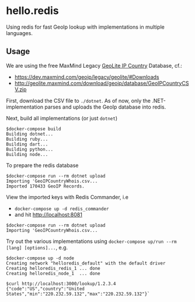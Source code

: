 # hello.redis

Using redis for fast GeoIp lookup with implementations in multiple languages.

## Usage

We are using the free MaxMind Legacy [GeoLite IP Country](https://dev.maxmind.com/geoip/legacy/geolite/) Database, cf.:

- https://dev.maxmind.com/geoip/legacy/geolite/#Downloads
- http://geolite.maxmind.com/download/geoip/database/GeoIPCountryCSV.zip

First, download the CSV file to `./dotnet`. As of now, only the .NET-implementation parses and uploads
the GeoIp database into redis.

Next, build all implementations (or just `dotnet`)

```console
$docker-compose build
Building dotnet...
Building ruby...
Building dart...
Building python...
Building node...
```

To prepare the redis database

```console
$docker-compose run --rm dotnet upload
Importing 'GeoIPCountryWhois.csv...
Imported 170433 GeoIP Records.
```

View the imported keys with Redis Commander, i.e

- `docker-compose up -d redis_commander`
- and hit [http://localhost:8081](http://localhost:8081)

```console
$docker-compose run --rm dotnet upload
Importing 'GeoIPCountryWhois.csv...
```

Try out the various implementations using `docker-compose up/run --rm [lang] [options]...`, e.g.

```console
$docker-compose up -d node
Creating network "helloredis_default" with the default driver
Creating helloredis_redis_1 ... done
Creating helloredis_node_1  ... done

$curl http://localhost:3000/lookup/1.2.3.4
{"code":"US","country":"United States","min":"220.232.59.132","max":"220.232.59.132"}`
```
